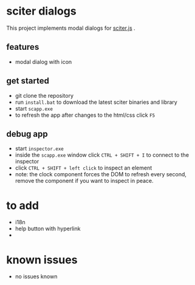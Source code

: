 # sciter dialogs

This project implements modal dialogs for [sciter.js](https://sciter.com/) .

## features

- modal dialog with icon

## get started

- git clone the repository
- run `install.bat` to download the latest sciter binaries and library
- start `scapp.exe`
- to refresh the app after changes to the html/css click `F5`

## debug app

- start `inspector.exe`
- inside the `scapp.exe` window click `CTRL + SHIFT + I` to connect to the inspector
- click `CTRL + SHIFT + left click` to inspect an element
- note: the clock component forces the DOM to refresh every second, remove the component if you want to inspect in peace.

# to add
- i18n
- help button with hyperlink
- 

# known issues

- no issues known
